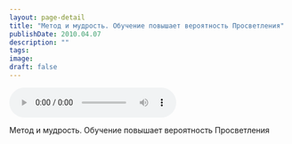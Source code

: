 ```yaml
---
layout: page-detail
title: "Метод и мудрость. Обучение повышает вероятность Просветления"
publishDate: 2010.04.07
description: ""
tags:
image:
draft: false
---
```


<audio title="2010.04.07 - Метод и мудрость. Обучение повышает вероятность Просветления.mp3" src="https://filer-api.advayta.org/v1.0/public/files/73501" controls=""></audio>

 Метод и мудрость. Обучение повышает вероятность Просветления 

  
